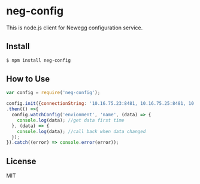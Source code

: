 # neg-config

This is node.js client for Newegg configuration service.

## Install

```sh
$ npm install neg-config
```

## How to Use

```js
var config = require('neg-config');

config.init({connectionString: '10.16.75.23:8481, 10.16.75.25:8481, 10.16.75.26:8481'})
.then(() =>{
  config.watchConfig('envionment', 'name', (data) => {
    console.log(data); //get data first time
  }, (data) => {
    console.log(data); //call back when data changed
  });
}).catch((error) => console.error(error));
```

## License

MIT
